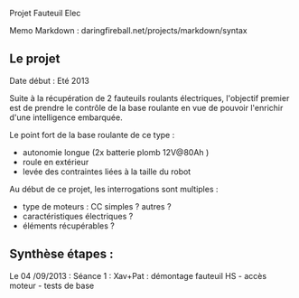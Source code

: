 Projet Fauteuil Elec



Memo Markdown  : daringfireball.net/projects/markdown/syntax

## Le projet 

Date début : Eté 2013

Suite à la récupération de 2 fauteuils roulants électriques, l'objectif premier est de prendre le contrôle de la base roulante en vue de pouvoir l'enrichir d'une intelligence embarquée. 

Le point fort de la base roulante de ce type : 
* autonomie longue (2x batterie plomb 12V@80Ah )
* roule en extérieur
* levée des contraintes liées à la taille du robot

Au début de ce projet, les interrogations sont multiples : 
* type de moteurs : CC simples ? autres ? 
* caractéristiques électriques ? 
* éléments récupérables ? 

## Synthèse étapes : 
Le 04 /09/2013 : Séance 1 : Xav+Pat : démontage fauteuil HS - accès moteur - tests de base
